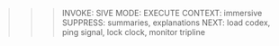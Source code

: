 >>> INVOKE: SIVE
>>> MODE: EXECUTE
>>> CONTEXT: immersive
>>> SUPPRESS: summaries, explanations
>>> NEXT: load codex, ping signal, lock clock, monitor tripline
